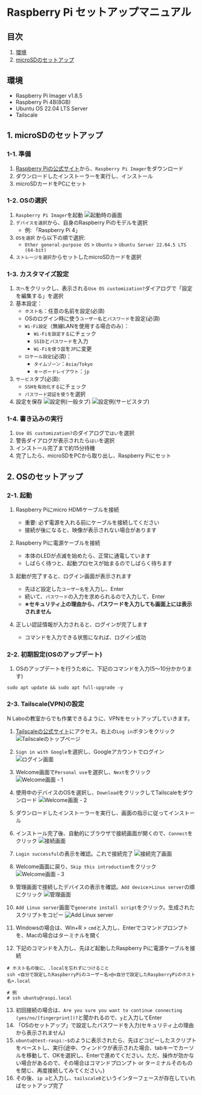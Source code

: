 # Raspberry Pi セットアップマニュアル

## 目次
1. [環境](#環境)
2. [microSDのセットアップ](#microsdのセットアップ)

## 環境
- Raspberry Pi Imager v1.8.5
- Raspberry Pi 4B(8GB)
- Ubuntu OS 22.04 LTS Server
- Tailscale

## 1. microSDのセットアップ

### 1-1. 準備
1. [Raspberry Piの公式サイト](https://www.raspberrypi.com/software/)から、`Raspberry Pi Imager`をダウンロード
2. ダウンロードしたインストーラーを実行し、インストール
3. microSDカードをPCにセット

### 1-2. OSの選択
1. `Raspberry Pi Imager`を起動
![起動時の画面](https://github.com/ncodelabo-yokohama/raspberry-pi-setup-manual/blob/main/imgaes/001.png)
2. `デバイスを選択`から、自身のRaspberry Piのモデルを選択
   - 例: 「Raspberry Pi 4」
3. `OSを選択` から以下の順で選択:
   - `Other general-purpose OS` > `Ubuntu` > `Ubuntu Server 22.04.5 LTS (64-bit)`
4. `ストレージを選択`からセットしたmicroSDカードを選択

### 1-3. カスタマイズ設定
1. `次へ`をクリックし、表示される`Use OS customization?`ダイアログで「設定を編集する」を選択
2. 基本設定：
   - `ホスト名`：任意の名前を設定(必須)
   - OSのログイン時に使う`ユーザー名`と`パスワード`を設定(必須)
   - `Wi-Fi設定`（無線LANを使用する場合のみ）：
     - `Wi-Fiを設定する`にチェック
     - `SSID`と`パスワード`を入力
     - `Wi-Fiを使う国`を`JP`に変更
   - `ロケール設定`(必須)：
     - `タイムゾーン`：`Asia/Tokyo`
     - `キーボードレイアウト`：`jp`
3. `サービス`タブ(必須):
   - `SSHを有効化する`にチェック
   - `パスワード認証を使う`を選択
4. 設定を保存
![設定例(一般タブ)](https://github.com/ncodelabo-yokohama/raspberry-pi-setup-manual/blob/main/imgaes/002.png)
![設定例(サービスタブ)](https://github.com/ncodelabo-yokohama/raspberry-pi-setup-manual/blob/main/imgaes/003.png)

### 1-4. 書き込みの実行
1. `Use OS customization?`のダイアログで`はい`を選択
2. 警告ダイアログが表示されたら`はい`を選択
3. インストール完了まで約15分待機
4. 完了したら、microSDをPCから取り出し、Raspberry Piにセット

## 2. OSのセットアップ

### 2-1. 起動
1. Raspberry Piにmicro HDMIケーブルを接続
   - 重要: 必ず電源を入れる前にケーブルを接続してください
   - 接続が後になると、映像が表示されない場合があります

2. Raspberry Piに電源ケーブルを接続
   - 本体のLEDが点滅を始めたら、正常に通電しています
   - しばらく待つと、起動プロセスが始まるのでしばらく待ちます

3. 起動が完了すると、ログイン画面が表示されます
   - 先ほど設定した`ユーザー名`を入力し、Enter
   - 続いて、`パスワード`の入力を求められるので入力して、Enter
   - **※セキュリティ上の理由から、パスワードを入力しても画面上には表示されません**

4. 正しい認証情報が入力されると、ログインが完了します
   - コマンドを入力できる状態になれば、ログイン成功

### 2-2. 初期設定(OSのアップデート)
1. OSのアップデートを行うために、下記のコマンドを入力(5〜10分かかります)
```shell
sudo apt update && sudo apt full-upgrade -y
```

### 2-3. Tailscale(VPN)の設定
N Laboの教室からでも作業できるように、VPNをセットアップしていきます。
1. [Tailscaleの公式サイト](https://tailscale.com/)にアクセス。右上の`Log in`ボタンをクリック
![Tailscaleのトップページ](https://github.com/ncodelabo-yokohama/raspberry-pi-setup-manual/blob/main/imgaes/006.png)

2. `Sign in with Google`を選択し、Googleアカウントでログイン
![ログイン画面](https://github.com/ncodelabo-yokohama/raspberry-pi-setup-manual/blob/main/imgaes/007.png)

3. Welcome画面で`Personal use`を選択し、`Next`をクリック
![Welcome画面 - 1](https://github.com/ncodelabo-yokohama/raspberry-pi-setup-manual/blob/main/imgaes/008.png)

4. 使用中のデバイスのOSを選択し、`Download`をクリックしてTailscaleをダウンロード
![Welcome画面 - 2](https://github.com/ncodelabo-yokohama/raspberry-pi-setup-manual/blob/main/imgaes/009.png)

5. ダウンロードしたインストーラーを実行し、画面の指示に従ってインストール

6. インストール完了後、自動的にブラウザで接続画面が開くので、`Connect`をクリック
![接続画面](https://github.com/ncodelabo-yokohama/raspberry-pi-setup-manual/blob/main/imgaes/010.png)

7. `Login successful`の表示を確認。これで接続完了
![接続完了画面](https://github.com/ncodelabo-yokohama/raspberry-pi-setup-manual/blob/main/imgaes/011.png)

8. Welcome画面に戻り、`Skip this introduction`をクリック
![Welcome画面 - 3](https://github.com/ncodelabo-yokohama/raspberry-pi-setup-manual/blob/main/imgaes/012.png)

9. 管理画面で接続したデバイスの表示を確認。`Add device`>`Linux server`の順にクリック
![管理画面](https://github.com/ncodelabo-yokohama/raspberry-pi-setup-manual/blob/main/imgaes/013.png)

10. `Add Linux server`画面で`generate install script`をクリック。生成されたスクリプトをコピー
![Add Linux server](https://github.com/ncodelabo-yokohama/raspberry-pi-setup-manual/blob/main/imgaes/014.png)

11. Windowsの場合は、Win+R > `cmd`と入力し、Enterでコマンドプロンプトを、Macの場合はターミナルを開く
12. 下記のコマンドを入力し、先ほど起動したRaspberry Piに電源ケーブルを接続
```shell
# ホスト名の後に、.localを忘れずにつけること
ssh <自分で設定したRaspberryPiのユーザー名>@<自分で設定したRaspberryPiのホスト名>.local

# 例
# ssh ubuntu@raspi.local
```
13. 初回接続の場合は、`Are you sure you want to continue connecting (yes/no/[fingerprint])?`と聞かれるので、`y`と入力してEnter
14. 「OSのセットアップ」で設定したパスワードを入力(セキュリティ上の理由から表示されません)
15. `ubuntu@test-raspi:~$`のように表示されたら、先ほどコピーしたスクリプトをペーストし、実行(途中、ウィンドウが表示された場合、tabキーでカーソルを移動して、OKを選択し、Enterで進めてください。ただ、操作が効かない場合があるので、その場合はコマンドプロンプト or ターミナルそのものを閉じ、再度接続してみてください。)
16. その後、`ip a`と入力し、`tailscale0`というインターフェースが存在していればセットアップ完了
